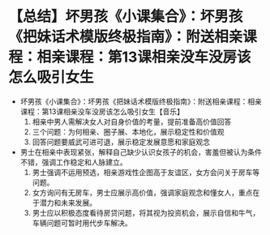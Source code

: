# 【总结】坏男孩《小课集合》：坏男孩《把妹话术模版终极指南》：附送相亲课程：相亲课程：第13课相亲没车没房该怎么吸引女生

-   坏男孩《小课集合》：坏男孩《把妹话术模版终极指南》：附送相亲课程：相亲课程：第13课相亲没车没房该怎么吸引女生【音乐】
    1.  相亲中男人需解决女人对自身价值的考量，提前准备高价值回答
    2.  三个问题：为何相亲、圈子展、本地化，展示稳定性和价值观
    3.  回答问题要威武可进可退，展示稳定发展意愿和家庭观念
-   男士在相亲中表现紧张，解释自己缺少认识女孩子的机会，害羞但被认为条件不错，强调工作稳定和人脉建立。
    1.  男士强调不运用预选，相亲游戏性企图高于友谊区，女方会问关于房车等问题。
    2.  女方询问有无房车，男士应展示高价值，强调家庭观念和懂女人，重点在于潜力和未来发展。
    3.  男士应以积极态度看待房贷问题，将其视为投资机会，展示自信和牛气，车辆问题可暂时用代步车解决。